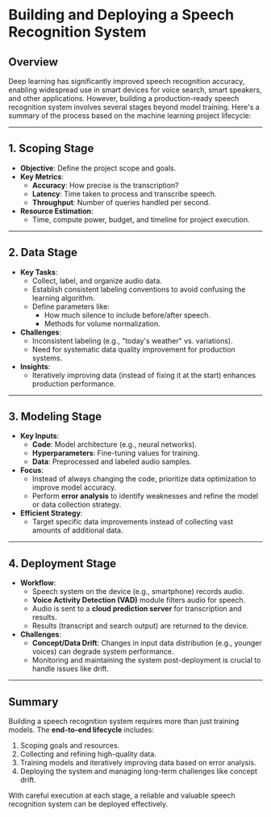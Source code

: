 # Building and Deploying a Speech Recognition System

## Overview
Deep learning has significantly improved speech recognition accuracy, enabling widespread use in smart devices for voice search, smart speakers, and other applications. However, building a production-ready speech recognition system involves several stages beyond model training. Here's a summary of the process based on the machine learning project lifecycle:

---

## 1. **Scoping Stage**
- **Objective**: Define the project scope and goals.
- **Key Metrics**:
  - **Accuracy**: How precise is the transcription?
  - **Latency**: Time taken to process and transcribe speech.
  - **Throughput**: Number of queries handled per second.
- **Resource Estimation**:
  - Time, compute power, budget, and timeline for project execution.

---

## 2. **Data Stage**
- **Key Tasks**:
  - Collect, label, and organize audio data.
  - Establish consistent labeling conventions to avoid confusing the learning algorithm.
  - Define parameters like:
    - How much silence to include before/after speech.
    - Methods for volume normalization.
- **Challenges**:
  - Inconsistent labeling (e.g., "today's weather" vs. variations).
  - Need for systematic data quality improvement for production systems.
- **Insights**:
  - Iteratively improving data (instead of fixing it at the start) enhances production performance.

---

## 3. **Modeling Stage**
- **Key Inputs**:
  - **Code**: Model architecture (e.g., neural networks).
  - **Hyperparameters**: Fine-tuning values for training.
  - **Data**: Preprocessed and labeled audio samples.
- **Focus**:
  - Instead of always changing the code, prioritize data optimization to improve model accuracy.
  - Perform **error analysis** to identify weaknesses and refine the model or data collection strategy.
- **Efficient Strategy**:
  - Target specific data improvements instead of collecting vast amounts of additional data.

---

## 4. **Deployment Stage**
- **Workflow**:
  - Speech system on the device (e.g., smartphone) records audio.
  - **Voice Activity Detection (VAD)** module filters audio for speech.
  - Audio is sent to a **cloud prediction server** for transcription and results.
  - Results (transcript and search output) are returned to the device.
- **Challenges**:
  - **Concept/Data Drift**: Changes in input data distribution (e.g., younger voices) can degrade system performance.
  - Monitoring and maintaining the system post-deployment is crucial to handle issues like drift.

---

## Summary
Building a speech recognition system requires more than just training models. The **end-to-end lifecycle** includes:
1. Scoping goals and resources.
2. Collecting and refining high-quality data.
3. Training models and iteratively improving data based on error analysis.
4. Deploying the system and managing long-term challenges like concept drift.

With careful execution at each stage, a reliable and valuable speech recognition system can be deployed effectively.
